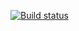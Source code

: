 [![Build status](https://ci.appveyor.com/api/projects/status/aybypj4y5nm37qmh?svg=true)](https://ci.appveyor.com/project/ZSV69/hw-zsv-selenide)
